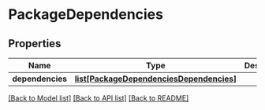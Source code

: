 # PackageDependencies

## Properties
Name | Type | Description | Notes
------------ | ------------- | ------------- | -------------
**dependencies** | [**list[PackageDependenciesDependencies]**](PackageDependenciesDependencies.md) |  | 

[[Back to Model list]](../README.md#documentation-for-models) [[Back to API list]](../README.md#documentation-for-api-endpoints) [[Back to README]](../README.md)


